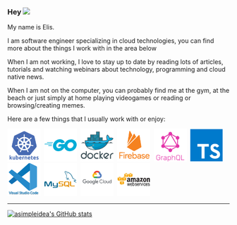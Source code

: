 ### Hey <img src="https://media.giphy.com/media/hvRJCLFzcasrR4ia7z/giphy.gif" width="25px">

My name is Elis.

I am software engineer specializing in cloud technologies, you can find more about the things I work with in the area below

When I am not working, I love to stay up to date by reading lots of articles, tutorials and watching webinars about technology, programming and cloud native news.

When I am not on the computer, you can probably find me at the gym, at the beach or just simply at home playing videogames or reading or browsing/creating memes.

Here are a few things that I usually work with or enjoy:

<img src="https://raw.githubusercontent.com/devicons/devicon/master/icons/kubernetes/kubernetes-plain-wordmark.svg" alt="Kubernetes Logo" width="75" height="75"/>&nbsp;&nbsp;<img src="https://raw.githubusercontent.com/devicons/devicon/master/icons/go/go-original-wordmark.svg" alt="Docker Logo" width="75" height="75"/>&nbsp;&nbsp;<img src="https://raw.githubusercontent.com/devicons/devicon/master/icons/docker/docker-original-wordmark.svg" alt="Docker Logo" width="75" height="75"/>&nbsp;&nbsp;<img src="https://raw.githubusercontent.com/devicons/devicon/master/icons/firebase/firebase-plain-wordmark.svg" alt="Firebase Logo" width="75" height="75"/>&nbsp;&nbsp;<img src="https://raw.githubusercontent.com/devicons/devicon/master/icons/graphql/graphql-plain-wordmark.svg" alt="Docker Logo" width="75" height="75"/>&nbsp;&nbsp;<img src="https://raw.githubusercontent.com/devicons/devicon/master/icons/typescript/typescript-original.svg" alt="Docker Logo" width="75" height="75"/>&nbsp;&nbsp;<img src="https://raw.githubusercontent.com/devicons/devicon/master/icons/vscode/vscode-original-wordmark.svg" alt="Docker Logo" width="75" height="75"/>&nbsp;&nbsp;<img src="https://raw.githubusercontent.com/devicons/devicon/master/icons/mysql/mysql-original-wordmark.svg" alt="Docker Logo" width="75" height="75"/>&nbsp;&nbsp;<img src="https://raw.githubusercontent.com/devicons/devicon/master/icons/googlecloud/googlecloud-original-wordmark.svg" alt="Docker Logo" width="75" height="75"/>&nbsp;&nbsp;<img src="https://raw.githubusercontent.com/devicons/devicon/master/icons/amazonwebservices/amazonwebservices-original-wordmark.svg" alt="Docker Logo" width="75" height="75"/>&nbsp;&nbsp;


---

[![asimpleidea's GitHub stats](https://github-readme-stats.vercel.app/api?username=asimpleidea&theme=radical)](https://github.com/anuraghazra/github-readme-stats)
